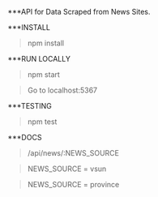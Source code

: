 ***API for Data Scraped from News Sites.

***INSTALL

> npm install

***RUN LOCALLY

> npm start

> Go to localhost:5367


***TESTING

> npm test

***DOCS

> /api/news/:NEWS_SOURCE

>  NEWS_SOURCE = vsun

>  NEWS_SOURCE = province
